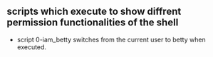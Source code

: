 ## scripts which execute to show diffrent permission functionalities of the shell

- script 0-iam_betty switches from the current user to betty when executed.
